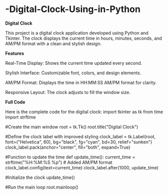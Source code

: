 # -Digital-Clock-Using-in-Python

**Digital Clock**

This project is a digital clock application developed using Python and Tkinter. The clock displays the current time in hours, minutes, seconds, and AM/PM format with a clean and stylish design.

**Features**

Real-Time Display: Shows the current time updated every second.

Stylish Interface: Customizable font, colors, and design elements.

AM/PM Format: Displays the time in HH:MM:SS AM/PM format for clarity.

Responsive Layout: The clock adjusts to fill the window size.


**Full Code**

Here is the complete code for the digital clock:
import tkinter as tk
from time import strftime

#Create the main window
root = tk.Tk()
root.title("Digital Clock")

#Define the clock label with improved styling
clock_label = tk.Label(root, 
                       font=("Helvetica", 60), 
                       bg="black", 
                       fg="cyan", 
                       bd=30, 
                       relief="sunken")
clock_label.pack(anchor="center", fill="both", expand=True)

#Function to update the time
def update_time():
    current_time = strftime("%H:%M:%S %p")  # Added AM/PM format
    clock_label.config(text=current_time)
    clock_label.after(1000, update_time)

#Initialize the clock
update_time()

#Run the main loop
root.mainloop()


